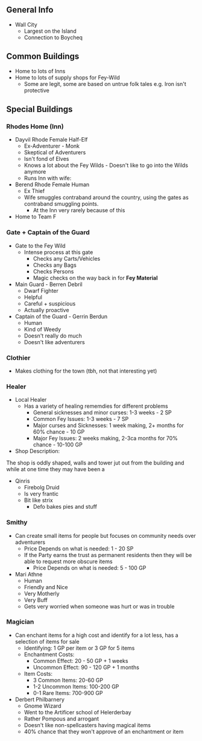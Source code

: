 ## General Info
* Wall City
  * Largest on the Island
  * Connection to Boycheq

## Common Buildings
* Home to lots of Inns
* Home to lots of supply shops for Fey-Wild
  * Some are legit, some are based on untrue folk tales e.g. Iron isn't protective

## Special Buildings
### Rhodes Home (Inn)
* Dayvil Rhode Female Half-Elf
  * Ex-Adventurer - Monk
  * Skeptical of Adventurers
  * Isn't fond of Elves
  * Knows a lot about the Fey Wilds - Doesn't like to go into the Wilds anymore
  * Runs Inn with wife:
* Berend Rhode Female Human  
  * Ex Thief
  * Wife smuggles contraband around the country, using the gates as contraband smuggling points.
    * At the Inn very rarely because of this
* Home to Team F

### Gate + Captain of the Guard
* Gate to the Fey Wild
  * Intense process at this gate
    * Checks any Carts/Vehicles
    * Checks any Bags
    * Checks Persons
    * Magic checks on the way back in for **Fey Material**
* Main Guard - Berren Debril
  * Dwarf Fighter
  * Helpful
  * Careful + suspicious
  * Actually proactive
* Captain of the Guard - Gerrin Berdun
  * Human
  * Kind of Weedy
  * Doesn't really do much
  * Doesn't like adventurers

### Clothier
* Makes clothing for the town (tbh, not that interesting yet)

### Healer
* Local Healer
  * Has a variety of healing rememdies for different problems
    * General sicknesses and minor curses: 1-3 weeks - 2 SP
    * Common Fey Issues: 1-3 weeks - 7 SP
    * Major curses and Sicknesses: 1 week making, 2+ months for 60% chance - 10 GP
    * Major Fey Issues: 2 weeks making, 2-3ca months for 70% chance - 10-100 GP
* Shop Description:

The shop is oddly shaped, walls and tower jut out from the building and while at one time they may have been a

* Qinris
  * Firebolg Druid
  * Is very frantic
  * Bit like strix
    * Defo bakes pies and stuff


### Smithy
* Can create small items for people but focuses on community needs over adventurers
  * Price Depends on what is needed: 1 - 20 SP
  * If the Party earns the trust as permanent residents then they will be able to request more obscure items
    * Price Depends on what is needed: 5 - 100 GP
* Mari Athne
  * Human
  * Friendly and Nice
  * Very Motherly
  * Very Buff
  * Gets very worried when someone was hurt or was in trouble

### Magician
* Can enchant items for a high cost and identify for a lot less, has a selection of items for sale
  * Identifying: 1 GP per item or 3 GP for 5 items
  * Enchantment Costs:
    * Common Effect: 20 - 50 GP + 1 weeks
    * Uncommon Effect: 90 - 120 GP + 1 months
  * Item Costs:
    * 3 Common Items: 20-60 GP
    * 1-2 Uncommon Items: 100-200 GP
    * 0-1 Rare Items: 700-900 GP
* Derbert Philbarnery
  * Gnome Wizard
  * Went to the Artificer school of Helerderbay
  * Rather Pompous and arrogant
  * Doesn't like non-spellcasters having magical items
  * 40% chance that they won't approve of an enchantment or item
